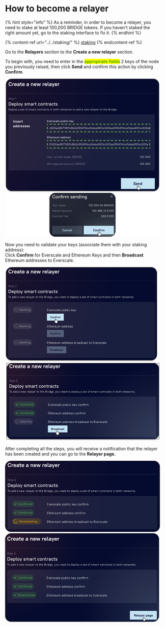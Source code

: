 # How to become a relayer

{% hint style="info" %}
As a reminder, in order to become a relayer, you need to stake at least 100,000 BRIDGE tokens. If you haven't staked the right amount yet, go to the staking interface to fix it.
{% endhint %}

{% content-ref url="../../staking/" %}
[staking](../../staking/)
{% endcontent-ref %}

Go to the **Relayers** section to the **Create a new relayer** section.

To begin with, you need to enter in the <mark style="color:green;">appropriate fields</mark> 2 keys of the node you previously raised, then click **Send** and confirm this action by clicking **Confirm**.

![](<../../../.gitbook/assets/image (32).png>)

Now you need to validate your keys (associate them with your staking address):\
Click **Confirm** for Everscale and Ethereum Keys and then **Broadcast** Ethereum addresses to Everscale.

![](<../../../.gitbook/assets/image (47).png>)

After completing all the steps, you will receive a notification that the relayer has been created and you can go to the **Relayer page.**

![](<../../../.gitbook/assets/image (3) (1).png>)
